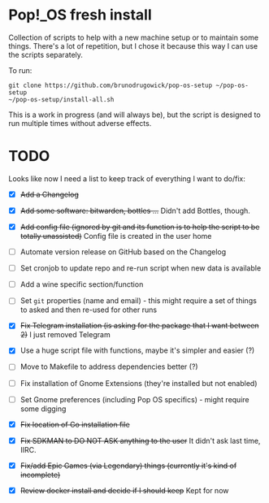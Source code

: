 # Pop!_OS fresh install

Collection of scripts to help with a new machine setup or to maintain some things. 
There's a lot of repetition, but I chose it because this way I can use the scripts separately.

To run:

```shell
git clone https://github.com/brunodrugowick/pop-os-setup ~/pop-os-setup
~/pop-os-setup/install-all.sh
```

This is a work in progress (and will always be), but the script is designed to run multiple times without adverse effects.

# TODO

Looks like now I need a list to keep track of everything I want to do/fix:

- [X] ~~Add a Changelog~~
- [X] ~~Add some software: bitwarden, bottles ...~~ Didn't add Bottles, though.
- [X] ~~Add config file (ignored by git and its function is to help the script to be totally unassisted)~~ Config file is created in the user home
- [ ] Automate version release on GitHub based on the Changelog
- [ ] Set cronjob to update repo and re-run script when new data is available
- [ ] Add a wine specific section/function
- [ ] Set `git` properties (name and email) - this might require a set of things to asked and then re-used for other runs
- [X] ~~Fix Telegram installation (is asking for the package that I want between 2)~~ I just removed Telegram
- [X] Use a huge script file with functions, maybe it's simpler and easier (?)
- [ ] Move to Makefile to address dependencies better (?)
- [ ] Fix installation of Gnome Extensions (they're installed but not enabled)
- [ ] Set Gnome preferences (including Pop OS specifics) - might require some digging
- [X] ~~Fix location of Go installation file~~
- [X] ~~Fix SDKMAN to DO NOT ASK anything to the user~~ It didn't ask last time, IIRC.
- [X] ~~Fix/add Epic Games (via Legendary) things (currently it's kind of incomplete)~~
- [X] ~~Review docker install and decide if I should keep~~ Kept for now
    
